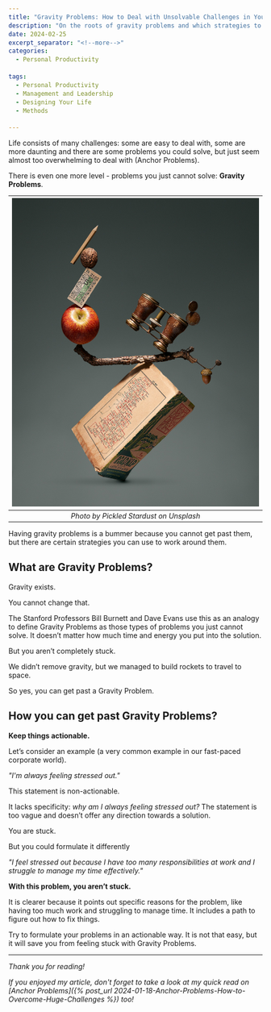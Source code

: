 ```yaml
---
title: "Gravity Problems: How to Deal with Unsolvable Challenges in Your Life"
description: "On the roots of gravity problems and which strategies to apply to overcome them once and for all"
date: 2024-02-25
excerpt_separator: "<!--more-->"
categories:
  - Personal Productivity

tags:
  - Personal Productivity
  - Management and Leadership
  - Designing Your Life
  - Methods

---
```

Life consists of many challenges: some are easy to deal with, some are more daunting and there are some problems you could solve, but just seem almost too overwhelming to deal with (Anchor Problems).

There is even one more level - problems you just cannot solve: **Gravity Problems**.

| ![image](/assets/images/pickled-stardust-gravity-problem-unsplash.jpg) |
|:--:|
| *Photo by Pickled Stardust on Unsplash* |

Having gravity problems is a bummer because you cannot get past them, but there are certain strategies you can use to work around them.

## What are Gravity Problems?

Gravity exists.

You cannot change that.

The Stanford Professors Bill Burnett and Dave Evans use this as an analogy to define Gravity Problems as those types of problems you just cannot solve. It doesn’t matter how much time and energy you put into the solution.

But you aren’t completely stuck.

We didn’t remove gravity, but we managed to build rockets to travel to space.

So yes, you can get past a Gravity Problem.

## How you can get past Gravity Problems?

**Keep things actionable.**

Let’s consider an example (a very common example in our fast-paced corporate world).

*"I'm always feeling stressed out."*

This statement is non-actionable.

It lacks specificity: *why am I always feeling stressed out?* The statement is too vague and doesn’t offer any direction towards a solution.

You are stuck.

But you could formulate it differently

*"I feel stressed out because I have too many responsibilities at work and I struggle to manage my time effectively."*

**With this problem, you aren’t stuck.**

It is clearer because it points out specific reasons for the problem, like having too much work and struggling to manage time. It includes a path to figure out how to fix things.

Try to formulate your problems in an actionable way. It is not that easy, but it will save you from feeling stuck with Gravity Problems.

---

*Thank you for reading!*

*If you enjoyed my article, don't forget to take a look at my quick read on [Anchor Problems]({% post_url 2024-01-18-Anchor-Problems-How-to-Overcome-Huge-Challenges %}) too!*